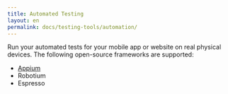 ```yaml
---
title: Automated Testing
layout: en
permalink: docs/testing-tools/automation/
---
```


Run your automated tests for your mobile app or website on real physical devices. The following open-source frameworks are supported:


+ <a href="/docs/testing-tools/automation/appium/">Appium</a>
+ Robotium
+ Espresso
